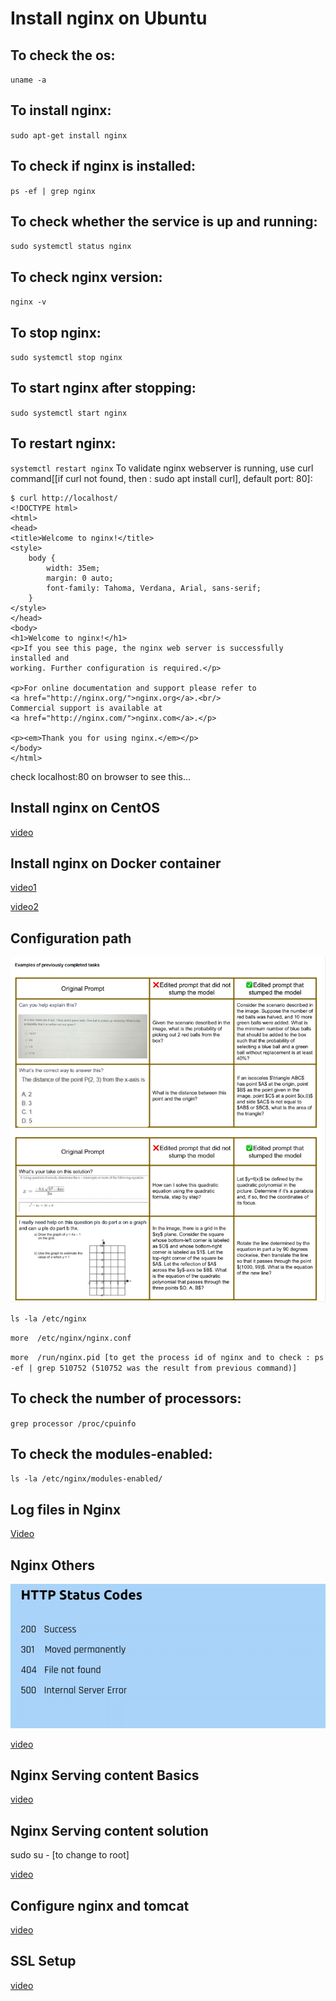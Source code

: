 # Install nginx on Ubuntu

## To check the os:

``
uname -a
``

## To install nginx:
``
sudo apt-get install nginx
``
## To check if nginx is installed:
``
ps -ef | grep nginx
``
## To check whether the service is up and running:
``
sudo systemctl status nginx
``
## To check nginx version:
``
nginx -v
``
## To stop nginx:
``
sudo systemctl stop nginx
``
## To start nginx after stopping:
``
sudo systemctl start nginx
``
## To restart nginx:
``
systemctl restart nginx
``
To validate nginx webserver is running, use curl command[[if curl not found, then : sudo apt install curl], default port: 80]:

``````
$ curl http://localhost/
<!DOCTYPE html>
<html>
<head>
<title>Welcome to nginx!</title>
<style>
    body {
        width: 35em;
        margin: 0 auto;
        font-family: Tahoma, Verdana, Arial, sans-serif;
    }
</style>
</head>
<body>
<h1>Welcome to nginx!</h1>
<p>If you see this page, the nginx web server is successfully installed and
working. Further configuration is required.</p>

<p>For online documentation and support please refer to
<a href="http://nginx.org/">nginx.org</a>.<br/>
Commercial support is available at
<a href="http://nginx.com/">nginx.com</a>.</p>

<p><em>Thank you for using nginx.</em></p>
</body>
</html>
``````
check localhost:80 on browser to see this...

## Install nginx on CentOS
[video](https://www.udemy.com/course/nginx-for-sys-and-web-admins-free/learn/lecture/41076624#overview, "Reference")

## Install nginx on Docker container
[video1](https://www.udemy.com/course/nginx-for-sys-and-web-admins-free/learn/lecture/41076628#overview, "Links")

[video2](https://www.udemy.com/course/nginx-for-sys-and-web-admins-free/learn/lecture/41076632#overview, "Links")

## Configuration path

![Alt text](image.png)

``
ls -la /etc/nginx
``

``
more  /etc/nginx/nginx.conf
``

``
more  /run/nginx.pid [to get the process id of nginx and to check : ps -ef | grep 510752 (510752 was the result from previous command)]
``

## To check the number of processors:
``
grep processor /proc/cpuinfo
``
## To check the modules-enabled:
``
ls -la /etc/nginx/modules-enabled/
``
## Log files in Nginx

[Video](https://www.udemy.com/course/nginx-for-sys-and-web-admins-free/learn/lecture/41076646#overview, "Reference")

## Nginx Others

![Alt text](image-1.png)

[video](https://www.udemy.com/course/nginx-for-sys-and-web-admins-free/learn/lecture/41076650#overview, "Customising...")

## Nginx Serving content Basics

[video](https://www.udemy.com/course/nginx-for-sys-and-web-admins-free/learn/lecture/41076652#overview, "Reference")

## Nginx Serving content solution

sudo su - [to change to root]

[video](https://www.udemy.com/course/nginx-for-sys-and-web-admins-free/learn/lecture/41076656#overview)

## Configure nginx and tomcat

[video](https://www.udemy.com/course/nginx-for-sys-and-web-admins-free/learn/lecture/41076668#overview)

## SSL Setup

[video](https://www.udemy.com/course/nginx-for-sys-and-web-admins-free/learn/lecture/41076678#overview)